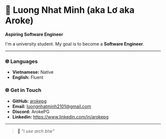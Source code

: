 # 👋 Luong Nhat Minh (aka Lơ aka Aroke)

**Aspiring Software Engineer**

I'm a university student. My goal is to become a **Software Engineer**.

---

### 🌐 Languages
- **Vietnamese:** Native
- **English:** Fluent


### 🌐 Get in Touch
- **GitHub:** [arokepg](https://github.com/arokepg)
- **Email:** luongnhatminh2101@gmail.com
- **Discord:** ArokePG
- **Linkedin:** https://www.linkedin.com/in/arokepg

---

> 🧠 *"i use arch btw"*

